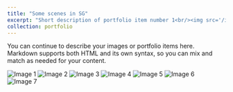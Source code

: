 ```yaml
---
title: "Some scenes in SG"
excerpt: "Short description of portfolio item number 1<br/><img src='/images/DSC03335.jpg'>"
collection: portfolio
---
```


You can continue to describe your images or portfolio items here. Markdown supports both HTML and its own syntax, so you can mix and match as needed for your content.

![Image 1](/images/DSC03335.jpg) ![Image 2](/images/DSC03335.jpg) ![Image 3](/images/DSC03335.jpg) ![Image 4](/images/DSC03335.jpg) ![Image 5](/images/DSC03335.jpg) ![Image 6](/images/DSC03335.jpg) ![Image 7](/images/DSC03335.jpg) 
<!-- Repeat for all images, but without expecting a grid layout -->
